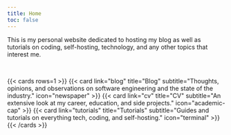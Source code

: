 ```yaml
---
title: Home
toc: false
---
```


This is my personal website dedicated to hosting my blog as well as tutorials on coding, self-hosting, technology, and any other topics that interest me.

<br />

{{< cards rows=1 >}}
    {{< card link="blog" title="Blog" subtitle="Thoughts, opinions, and observations on software engineering and the state of the industry." icon="newspaper" >}}
    {{< card link="cv" title="CV" subtitle="An extensive look at my career, education, and side projects." icon="academic-cap" >}}
    {{< card link="tutorials" title="Tutorials" subtitle="Guides and tutorials on everything tech, coding, and self-hosting." icon="terminal" >}}
{{< /cards >}}

<!-- ## Support
If you found any of the articles on this website helpful or informative, or if you enjoy any of the open-source applications and frameworks I've created, please consider showing your support.

**OpenAlias**: `rthomasv3.xyz`

**XMR**: `479PYpvPhDHEBHimAvzEGdPrDG4mb6vSXFTDV4cyq3XACwvxymUJMGYLJT9zmCqFTGe15qTtsyh6t4owHSG9uXHc652JKRZ` -->
